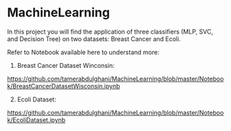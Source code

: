 # MachineLearning
In this project you will find the application of three classifiers (MLP, SVC, and Decision Tree) on two datasets: Breast Cancer and Ecoli.

Refer to Notebook available here to understand more: 

1. Breast Cancer Dataset Winconsin:

https://github.com/tamerabdulghani/MachineLearning/blob/master/Notebook/BreastCancerDatasetWisconsin.ipynb

2. Ecoli Dataset:

https://github.com/tamerabdulghani/MachineLearning/blob/master/Notebook/EcoliDataset.ipynb

